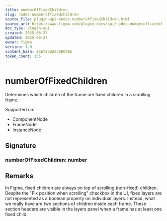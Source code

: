 ```yaml
---
title: numberOfFixedChildren
slug: nodes-numberoffixedchildren
source_file: plugin-api-nodes-numberoffixedchildren.html
source_url: https://www.figma.com/plugin-docs/api/nodes-numberoffixedchildren/
doc_type: plugin-api
created: 2025-06-27
updated: 2025-06-27
owner: figma
version: 1.0
content_hash: 85b736d2e7b80f8b
token_count: 155
---
```

# numberOfFixedChildren

Determines which children of the frame are fixed children in a scrolling frame.

 Supported on:

- ComponentNode
- FrameNode
- InstanceNode

## Signature

### numberOfFixedChildren: number

## Remarks

In Figma, fixed children are always on top of scrolling (non-fixed) children. Despite the "Fix position when scrolling" checkbox in the UI, fixed layers are not represented as a boolean property on individual layers. Instead, what we really have are two sections of children inside each frame. These section headers are visible in the layers panel when a frame has at least one fixed child.